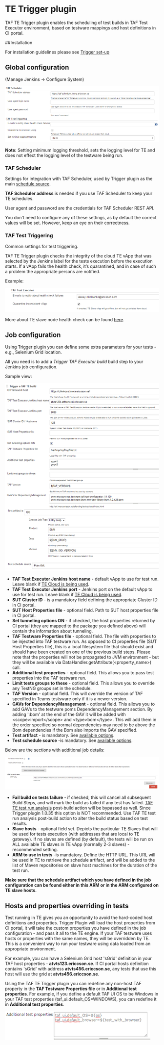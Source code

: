 <head>
    <title>TE Trigger Plugin</title>
</head>

# TE Trigger plugin

TAF TE Trigger plugin enables the scheduling of test builds in TAF Test Executor environment, based on testware mappings and
host definitions in CI portal.

##Installation

For installation guidelines please see [Trigger set-up](te_trigger_setup.html)

## Global configuration

(Manage Jenkins -> Configure System)

![Trigger plugin global configuration](images/tp_global_config.png)

**Note:** Setting minimum logging threshold, sets the logging level for TE and does not effect the logging level of the testware being run.

### TAF Scheduler

Settings for integration with TAF Scheduler, used by Trigger plugin as the main [schedule source](schedule_source.html).

**TAF Scheduler address** is needed if you use TAF Scheduler to keep your TE schedules.

User agent and password are the credentials for TAF Scheduler REST API.

You don't need to configure any of these settings, as by default the correct values will be set. However, keep an eye
on their correctness.

### TAF Test Triggering

Common settings for test triggering.

TAF TE Trigger plugin checks the integrity of the cloud TE vApp that was selected by the Jenkins label for the tests
execution before the execution starts. If a vApp fails the health check, it’s quarantined, and in case of such a problem the
appropriate persons are notified.

Example:

![TE cloud in job](images/te_slave_rollout_failure_config.png)

More about TE slave node health check can be found [here](te_slave_health_check.html).


## <a name="JobConfig"></a>Job configuration

Using Trigger plugin you can define some extra parameters for your tests - e.g., Selenium Grid location.

All you need is to add a *Trigger TAF Executor build* build step to your Jenkins job configuration.

Sample view:

![Trigger plugin sample configuration](images/tp_config_iso1.png)

* **TAF Test Executor Jenkins host name** - default vApp to use for test run. Leave blank if [TE Cloud is being used](te_cloud.html).
* **TAF Test Executor Jenkins port** - Jenkins port on the default vApp to use for test run. Leave blank if [TE Cloud is being used](te_cloud.html).
* **SUT Cluster ID** - is a mandatory field defining the appropriate Cluster ID in CI portal.
* **SUT Host Properties file** - optional field. Path to SUT host properties file in CI portal.
* **Set tunneling options ON** - if checked, the host properties returned by CI portal (they are mapped to the package you defined above) will contain the information about tunneling.
* **TAF Testware Properties file** - optional field. The file with properties to be injected into TAF testware run. As opposed to CI properties file (SUT Host Properties file), this is a local filesystem file that should exist and should have been created on one of the previous build steps. Please note that the properties will not be propagated to JVM environment - but they will be available via DataHandler.getAttribute(<property_name>) call.
* **Additional test properties** - optional field. This allows you to pass test properties into the TAF testware run.
* **Limit tests groups to these** - optional field. This allows you to override any TestNG groups set in the schedule.
* **TAF Version** - optional field. This will override the version of TAF specified in Teams testsware only if it is a newer version.
* **GAVs for DependencyManagement** - optional field. This allows you to add GAVs to the testware poms DependencyManagement section. By adding ':bom' at the end of the GAV it will be added with &lt;scope&gt;import&lt;/scope&gt; and &lt;type&gt;bom&lt;/type&gt;. This will add them in the order specified so normal dependencies may need to be above the Bom dependencies if the Bom also imports the GAV specified.
* **Test artifact** - is mandatory. See [available options](rfa_kgb_tests.html).
* **Test schedule source** -is mandatory. See [available options](schedule_source.html).

Below are the sections with additional job details:

![Trigger plugin additional configuration](images/tp_job_config2.png)

* **Fail build on tests failure** - if checked, this will cancel all subsequent Build Steps, and will mark the build as failed if any test has failed. [TAF TE test run analysis](/te_test_result_analysis.html) post-build action will be bypassed as well. Since Trigger plugin 1.0.35 this option is NOT recommended. Use TAF TE test run analysis post-build action to alter the build status based on test results.
* **Slave hosts** - optional field set. Depicts the particular TE Slaves that will be used for tests execution (with addresses that are local to TE gateway).
If no slaves are defined (by default), the tests will be run on ALL available TE slaves in TE vApp (normally 2-3 slaves) - recommended setting.
* **ARM to use in tests** -is mandatory. Define the HTTP URL. This URL will be used in TE to retrieve the schedule artifact, and will be added to the list of Maven repositories on slave host machines for the duration of the test run.

**Make sure that the schedule artifact which you have defined in the job configuration can be found either in this ARM or in the ARM configured on TE slave hosts.**

## Hosts and properties overriding in tests

Test running in TE gives you an opportunity to avoid the hard-coded host definitions and properties.
Trigger Plugin will load the host properties from CI portal, it will take the custom properties you have defined
in the job configuration - and pass it all to the TE engine. If your TAF testware uses hosts or properties with the same
names, they will be overridden by TE. This is a convenient way to run your testware using data loaded
from an appropriate environment.

For example, you can have a Selenium Grid host 'sGrid' definition in your TAF host properties - **atvts123.ericcson.se**.
If CI portal hosts definition contains 'sGrid' with address **atvts456.ericcson.se**, any tests that use this host
will use the grid at **atvts456.ericcson.se**.

Using the TAF TE Trigger plugin you can redefine any non-host TAF property in the **TAF Testware Properties file** or in
**Additional test properties**. For example, if you define a default TAF UI OS to be Windows in your TAF
test properties (taf_ui.default_OS=WINDOWS), you can redefine it in **Additional test properties**.

![Test property overriding](images/tp_props_overriding.png)
